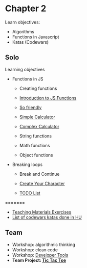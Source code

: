 # Chapter 2
Learn objectives:
* Algorithms
* Functions in Javascript
* Katas (Codewars)
## Solo
Learning objectives
* Functions in JS
    * Creating functions
	* [Introduction to JS Functions](./IntroductionToJSFunctions/)
	* [So friendly](./SoFriendly/)
	* [Simple Calculator](./SimpleCalculator/)
	* [Complex Calculator](./ComplexCalculator/)

    * String functions

    * Math functions
    
    * Object functions
    
* Breaking loops
    * Break and Continue
    
    
    * [Create Your Character](./createYourOwnCharacter/) 
    * [TODO List](./quickTodoList/)

=======
* [Teaching Materials Exercises](./teachingMaterialsOrg/)
* [List of codewars katas done in HU](https://docs.google.com/spreadsheets/d/1Y76vfs16T3yq3IT3j3IM4uUS3V_e_cflCg9KTCYdS_I/edit#gid=1688105392)

## Team
* Workshop: algorithmic thinking
* Workshop: clean code
* Workshop: [Developer Tools](./workshopDevTools.md)
* **Team Project: [Tic Tac Toe](./tictactoe)**

